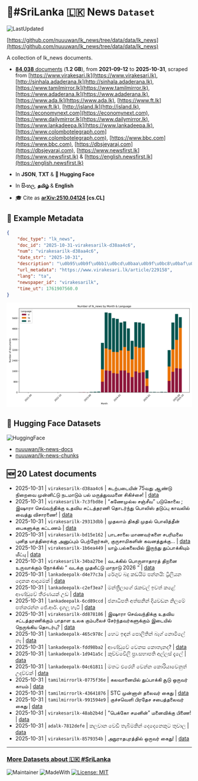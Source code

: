 # 📄#SriLanka 🇱🇰 News `Dataset`

![LastUpdated](https://img.shields.io/badge/last_updated-2025--10--31_16:19:11-green)

[https://github.com/nuuuwan/lk_news/tree/data/data/lk_news](https://github.com/nuuuwan/lk_news/tree/data/data/lk_news)

A collection of lk_news documents.

- [**84,038** documents](https://github.com/nuuuwan/lk_news/tree/data/data/lk_news) (**1.2 GB**), from **2021-09-12** to **2025-10-31**, scraped from [https://www.virakesari.lk](https://www.virakesari.lk), [http://sinhala.adaderana.lk](http://sinhala.adaderana.lk), [https://www.tamilmirror.lk](https://www.tamilmirror.lk), [https://www.adaderana.lk](https://www.adaderana.lk), [https://www.ada.lk](https://www.ada.lk), [https://www.ft.lk](https://www.ft.lk), [http://island.lk](http://island.lk), [https://economynext.com](https://economynext.com), [https://www.dailymirror.lk](https://www.dailymirror.lk), [https://www.lankadeepa.lk](https://www.lankadeepa.lk), [https://www.colombotelegraph.com](https://www.colombotelegraph.com), [https://www.bbc.com](https://www.bbc.com), [https://dbsjeyaraj.com](https://dbsjeyaraj.com), [https://www.newsfirst.lk](https://www.newsfirst.lk) & [https://english.newsfirst.lk](https://english.newsfirst.lk)

- In **JSON**, **TXT** & **🤗 Hugging Face**

- In **සිංහල**, **தமிழ்** & **English**

- 🎓 Cite as **[arXiv:2510.04124](https://arxiv.org/abs/2510.04124) [cs.CL]**

## 📝 Example Metadata

```json
{
    "doc_type": "lk_news",
    "doc_id": "2025-10-31-virakesarilk-d38aa4c6",
    "num": "virakesarilk-d38aa4c6",
    "date_str": "2025-10-31",
    "description": "\u0b95\u0b9f\u0bb1\u0bcd\u0baa\u0b9f\u0bc8\u0baf\u0bbf\u0ba9\u0bcd 75\u0bb5\u0ba4\u0bc1 \u0b86\u0ba3\u0bcd\u0b9f\u0bc1 \u0ba8\u0bbf\u0bb1\u0bc8\u0bb5\u0bc8 \u0bae\u0bc1\u0ba9\u0bcd\u0ba9\u0bbf\u0b9f\u0bcd\u0b9f\u0bc1 \u0ba8\u0b9f\u0bae\u0bbe\u0b9f\u0bc1\u0bae\u0bcd \u0baa\u0bb2\u0bcd \u0bae\u0bb0\u0bc1\u0ba4\u0bcd\u0ba4\u0bc1\u0bb5\u0bae\u0ba9\u0bc8 \u0b9a\u0bbf\u0b95\u0bbf\u0b9a\u0bcd\u0b9a\u0bc8!",
    "url_metadata": "https://www.virakesari.lk/article/229158",
    "lang": "ta",
    "newspaper_id": "virakesarilk",
    "time_ut": 1761907560.0
}
```

![Chart](https://raw.githubusercontent.com/nuuuwan/lk_news/refs/heads/data/data/lk_news/docs_by_month_and_lang.png)

## 🤗 Hugging Face Datasets

![HuggingFace](https://img.shields.io/badge/-HuggingFace-FDEE21?style=for-the-badge&logo=HuggingFace)

- [nuuuwan/lk-news-docs](https://huggingface.co/datasets/nuuuwan/lk-news-docs)
- [nuuuwan/lk-news-chunks](https://huggingface.co/datasets/nuuuwan/lk-news-chunks)

## 🆕 20 Latest documents

- 2025-10-31 | `virakesarilk-d38aa4c6` | கடற்படையின் 75வது ஆண்டு நிறைவை முன்னிட்டு நடமாடும் பல் மருத்துவமனை சிகிச்சை! | [data](https://github.com/nuuuwan/lk_news/tree/data/data/lk_news/2020s/2025/2025-10-31-virakesarilk-d38aa4c6)
- 2025-10-31 | `virakesarilk-7c3fbd8e` | “கணேமுல்ல சஞ்சீவ” படுகொலை ; இஷாரா செவ்வந்திக்கு உதவிய சட்டத்தரணி தொடர்ந்து பொலிஸ் தடுப்பு காவலில் வைத்து விசாரணை! | [data](https://github.com/nuuuwan/lk_news/tree/data/data/lk_news/2020s/2025/2025-10-31-virakesarilk-7c3fbd8e)
- 2025-10-31 | `virakesarilk-29313dbb` | முதலாம் திகதி முதல் பொலித்தீன் பைகளுக்கு கட்டணம் | [data](https://github.com/nuuuwan/lk_news/tree/data/data/lk_news/2020s/2025/2025-10-31-virakesarilk-29313dbb)
- 2025-10-31 | `virakesarilk-bd15e162` | பாடசாலை மாணவர்களை சபரிமலை புனித யாத்திரைக்கு அனுப்பும் பெற்றோர்கள், குருசாமிகளின் கவனத்துக்கு... | [data](https://github.com/nuuuwan/lk_news/tree/data/data/lk_news/2020s/2025/2025-10-31-virakesarilk-bd15e162)
- 2025-10-31 | `virakesarilk-1b6ea449` | யாழ்.பல்கலையில் இருந்து துப்பாக்கியும் மீட்பு | [data](https://github.com/nuuuwan/lk_news/tree/data/data/lk_news/2020s/2025/2025-10-31-virakesarilk-1b6ea449)
- 2025-10-31 | `virakesarilk-34ba27be` | வடக்கில் பொருளாதாரத் திறனை உருவாக்கும் நோக்கில் “ வடக்கு முதலீட்டு மாநாடு 2026 ” | [data](https://github.com/nuuuwan/lk_news/tree/data/data/lk_news/2020s/2025/2025-10-31-virakesarilk-34ba27be)
- 2025-10-31 | `lankadeepalk-d4e77c3a` | රේගුව බදු කඩයිම පන්නයි: ට්‍රිලියන දෙකක ආදායමක් | [data](https://github.com/nuuuwan/lk_news/tree/data/data/lk_news/2020s/2025/2025-10-31-lankadeepalk-d4e77c3a)
- 2025-10-31 | `lankadeepalk-c2ef3ea7` | මන්ත්‍රීලාගේ රැකවල් ඉවත් කළේ ආණ්ඩුවේ තීරණයක් උඩ | [data](https://github.com/nuuuwan/lk_news/tree/data/data/lk_news/2020s/2025/2025-10-31-lankadeepalk-c2ef3ea7)
- 2025-10-31 | `lankadeepalk-6cd89ccd` | ජනාධිපති අත්සනින් දියවඩන නිලමේ පත්කරන්න ජේ.ආර්. දැගලූ හැටි | [data](https://github.com/nuuuwan/lk_news/tree/data/data/lk_news/2020s/2025/2025-10-31-lankadeepalk-6cd89ccd)
- 2025-10-31 | `virakesarilk-dd878186` | இஷாரா செவ்வந்திக்கு உதவிய சட்டத்தரணிக்கும் பாதாள உலக கும்பலைச் சேர்ந்தவர்களுக்கும் இடையில் நெருங்கிய தொடர்பு? | [data](https://github.com/nuuuwan/lk_news/tree/data/data/lk_news/2020s/2025/2025-10-31-virakesarilk-dd878186)
- 2025-10-31 | `lankadeepalk-465c978c` | හෙට ඉඳන් පොලිතින් බෑග් නොමිලේ නෑ | [data](https://github.com/nuuuwan/lk_news/tree/data/data/lk_news/2020s/2025/2025-10-31-lankadeepalk-465c978c)
- 2025-10-31 | `lankadeepalk-fdd98ba2` | ආණ්ඩුවේ වෙනස කොතැනද? | [data](https://github.com/nuuuwan/lk_news/tree/data/data/lk_news/2020s/2025/2025-10-31-lankadeepalk-fdd98ba2)
- 2025-10-31 | `lankadeepalk-1d941a5c` | කුච්චවෙිලි ප්‍රා.සභාපති අල්ලස් දැලේ | [data](https://github.com/nuuuwan/lk_news/tree/data/data/lk_news/2020s/2025/2025-10-31-lankadeepalk-1d941a5c)
- 2025-10-31 | `lankadeepalk-04c61811` | මතට එරෙහි වෙන්න කොරියාවෙනුත් උදව්වක් | [data](https://github.com/nuuuwan/lk_news/tree/data/data/lk_news/2020s/2025/2025-10-31-lankadeepalk-04c61811)
- 2025-10-31 | `tamilmirrorlk-0775f36e` | கலவானையில் துப்பாக்கி சூடு ஒருவர் காயம் | [data](https://github.com/nuuuwan/lk_news/tree/data/data/lk_news/2020s/2025/2025-10-31-tamilmirrorlk-0775f36e)
- 2025-10-31 | `tamilmirrorlk-43641876` | STC முன்னாள் தலைவர் கைது | [data](https://github.com/nuuuwan/lk_news/tree/data/data/lk_news/2020s/2025/2025-10-31-tamilmirrorlk-43641876)
- 2025-10-31 | `tamilmirrorlk-991594e9` | குச்சவெளி பிரதேச சபைத்தலைவர் கைது | [data](https://github.com/nuuuwan/lk_news/tree/data/data/lk_news/2020s/2025/2025-10-31-tamilmirrorlk-991594e9)
- 2025-10-31 | `virakesarilk-48ab2b4d` | “பெக்கோ சமனின்” மனைவிக்கு பிணை! | [data](https://github.com/nuuuwan/lk_news/tree/data/data/lk_news/2020s/2025/2025-10-31-virakesarilk-48ab2b4d)
- 2025-10-31 | `adalk-7812defe` | කලවාන වෙඩි තැබිමකින් දෙදෙනෙකුට තුවාල | [data](https://github.com/nuuuwan/lk_news/tree/data/data/lk_news/2020s/2025/2025-10-31-adalk-7812defe)
- 2025-10-31 | `virakesarilk-8579354b` | அநுராதபுரத்தில் ஒருவர் கைது! | [data](https://github.com/nuuuwan/lk_news/tree/data/data/lk_news/2020s/2025/2025-10-31-virakesarilk-8579354b)

---

### [More Datasets about 🇱🇰 #SriLanka](https://github.com/nuuuwan/lk_datasets)

![Maintainer](https://img.shields.io/badge/maintainer-nuuuwan-red)
![MadeWith](https://img.shields.io/badge/made_with-python-blue)
[![License: MIT](https://img.shields.io/badge/License-MIT-yellow.svg)](https://opensource.org/licenses/MIT)
